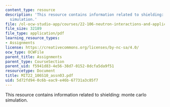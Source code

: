 ```yaml
---
content_type: resource
description: 'This resource contains information related to shielding: monte carlo
  simulation.'
file: /ol-ocw-studio-app/courses/22-106-neutron-interactions-and-applications-spring-2010/5d72fd940c6beac9e46b67731a3c85f7_MIT22_106S10_assn03.pdf
file_size: 32189
file_type: application/pdf
learning_resource_types:
- Assignments
license: https://creativecommons.org/licenses/by-nc-sa/4.0/
ocw_type: OCWFile
parent_title: Assignments
parent_type: CourseSection
parent_uid: f5941d83-4e56-38d7-0152-8dcfa5da9f51
resourcetype: Document
title: MIT22_106S10_assn03.pdf
uid: 5d72fd94-0c6b-eac9-e46b-67731a3c85f7
---
```

This resource contains information related to shielding: monte carlo simulation.
